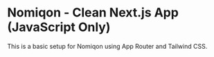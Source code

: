 # Nomiqon - Clean Next.js App (JavaScript Only)
This is a basic setup for Nomiqon using App Router and Tailwind CSS.